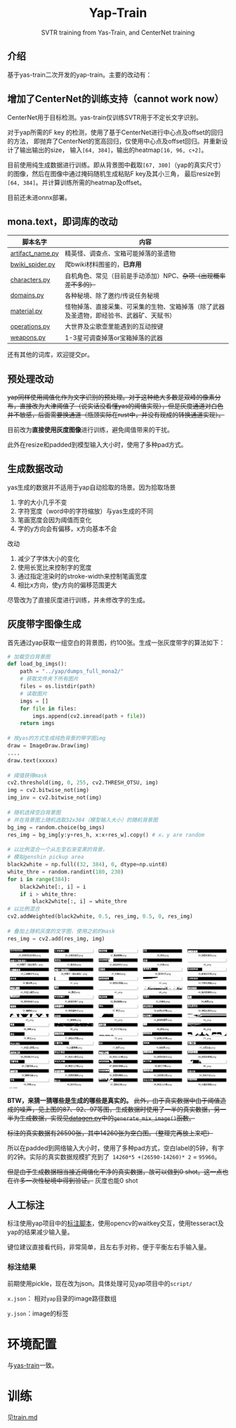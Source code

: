 <div align="center">


# Yap-Train
SVTR training from Yas-Train, and CenterNet training
</div>


## 介绍

基于yas-train二次开发的yap-train。主要的改动有：


## 增加了CenterNet的训练支持（cannot work now）


CenterNet用于目标检测。yas-train仅训练SVTR用于不定长文字识别。


对于yap所需的F key 的检测，使用了基于CenterNet进行中心点及offset的回归的方法，
即抛弃了CenterNet的宽高回归，仅使用中心点及offset回归。并重新设计了输出输出的size，
输入`[64, 384]`，输出的heatmap`[16, 96, c+2]`。


目前使用纯生成数据进行训练。即从背景图中截取`[67, 380]`（yap的真实尺寸）的图像，然后在图像中通过掩码随机生成粘贴F key及其小三角，
最后resize到`[64, 384]`。并计算训练所需的heatmap及offset。


目前还未进onnx部署。


## mona.text，即词库的改动

| 脚本名字 | 内容 |
| -------- | -------- |
| [artifact_name.py](./mona/text/artifact_name.py) | 精英怪、调查点、宝箱可能掉落的圣遗物 | 
| [bwiki_spider.py](./mona/text/artifact_name.py) | 爬bwiki材料图鉴的，**已弃用**|
| [characters.py](./mona/text/characters.py) | 自机角色、常见（目前是手动添加）NPC、~~杂项（出现概率差不多的）~~ |
| [domains.py](./mona/text/domains.py) | 各种秘境、除了邀约/传说任务秘境 |
| [material.py](./mona/text/material.py) | 怪物掉落、直接采集、可采集的生物、宝箱掉落（除了武器及圣遗物，即经验书、武器矿、天赋书） |
| [operations.py](./mona/text/operations.py) | 大世界及尘歌壶里能遇到的互动按键 |
| [weapons.py](./mona/text/weapons.py) | 1-3星可调查掉落or宝箱掉落的武器 |


还有其他的词库，欢迎提交pr。

## 预处理改动

~~yap同样使用阈值化作为文字识别的预处理。对于这种绝大多数是双峰的像素分布，直接改为大津阈值了（说实话没看懂yas的阈值实现），但是灰度通道对白色并不敏感，后面需要换通道（瓶颈实际在rust中，并没有现成的转换通道实现）。~~

目前改为**直接使用灰度图像**进行训练，避免阈值带来的干扰。

此外在resize和padded到模型输入大小时，使用了多种pad方式。

## 生成数据改动

yas生成的数据并不适用于yap自动拾取的场景。因为拾取场景

1. 字的大小几乎不变
2. 字符宽度（word中的字符缩放）与yas生成的不同
3. 笔画宽度会因为阈值而变化
4. 字的y方向会有偏移，x方向基本不会

改动
1. 减少了字体大小的变化
2. 使用长宽比来控制字的宽度
3. 通过指定渲染时的stroke-width来控制笔画宽度
4. 相比x方向，使y方向的偏移范围更大

尽管改为了直接灰度进行训练，并未修改字的生成。

## 灰度带字图像生成

首先通过yap获取一组空白的背景图，约100张。生成一张灰度带字的算法如下：

```python 
# 加载空白背景图
def load_bg_imgs():
    path = "../yap/dumps_full_mona2/"
    # 获取文件夹下所有图片
    files = os.listdir(path)
    # 读取图片
    imgs = []
    for file in files:
        imgs.append(cv2.imread(path + file))
    return imgs

# 按yas的方式生成纯色背景的带字图img
draw = ImageDraw.Draw(img)
....
draw.text(xxxxx) 

# 阈值获得mask
cv2.threshold(img, 0, 255, cv2.THRESH_OTSU, img)
img = cv2.bitwise_not(img)
img_inv = cv2.bitwise_not(img)

# 随机选择空白背景图
# 并在背景图上随机选取32x384（模型输入大小）的随机背景图
bg_img = random.choice(bg_imgs)
res_img = bg_img[y:y+res_h, x:x+res_w].copy() # x，y are random

# 以比例混合一个从左至右渐变黑的背景，
# 模拟genshin pickup area
black2white = np.full((32, 384), 0, dtype=np.uint8)
white_thre = random.randint(180, 230)
for i in range(384):
    black2white[:, i] = i
    if i > white_thre:
        black2white[:, i] = white_thre
# 以比例混合
cv2.addWeighted(black2white, 0.5, res_img, 0.5, 0, res_img)

# 叠加上随机灰度的文字图，使用之前的mask
res_img = cv2.add(res_img, img)

```

![gauss](./imgs/1.PNG)

**BTW，来猜一猜哪些是生成的哪些是真实的。**
~~此外，由于真实数据中由于阈值造成的噪声，见上图的87、92、97等图，生成数据时使用了一半的真实数据，另一半为生成数据，实现见[datagen.py](./mona/datagen/datagen.py)中的`generate_mix_image()`函数。~~ 


~~标注的真实数据有26590张，其中14260张为空白图。（整理完再放上来吧）~~

所以在padded到网络输入大小时，使用了多种pad方式，空白label的5钟，有字的2钟。实际的真实数据规模扩充到了` 14260*5 +(26590-14260)* 2` = `95960`。

~~但是由于生成数据相当接近阈值化干净的真实数据，故可以做到0 shot。这一点也在许多一次性秘境中得到验证。~~ 灰度也能0 shot


## 人工标注

标注使用yap项目中的[标注脚本](https://github.com/Alex-Beng/Yap/blob/master/script/labeling.py)，使用opencv的waitkey交互，使用tesseract及yap的结果减少输入量。

键位建议直接看代码，非常简单，且左右手对称，便于平衡左右手输入量。

### 标注结果

前期使用pickle，现在改为json。具体处理可见yap项目中的`script/`

`x.json`： 相对`yap`目录的image路径数组

`y.json`：image的标签

# 环境配置

与[yas-train](https://github.com/wormtql/yas-train)一致。

# 训练

见[train.md](./train.md)